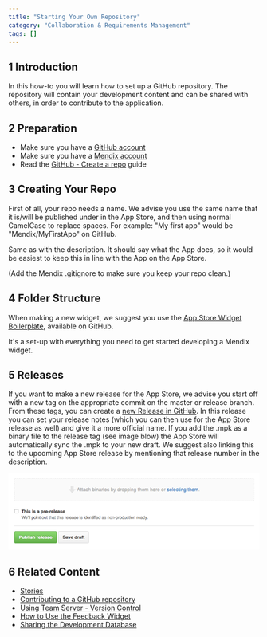 ```yaml
---
title: "Starting Your Own Repository"
category: "Collaboration & Requirements Management"
tags: []
---
```


## 1 Introduction

In this how-to you will learn how to set up a GitHub repository. The repository will contain your development content and can be shared with others, in order to contribute to the application.

## 2 Preparation

*   Make sure you have a [GitHub account](https://github.com/join)
*   Make sure you have a [Mendix account](https://developers.mendix.com/start-for-free/)
*   Read the [GitHub - Create a repo](https://help.github.com/articles/create-a-repo) guide

## 3 Creating Your Repo

First of all, your repo needs a name. We advise you use the same name that it is/will be published under in the App Store, and then using normal CamelCase to replace spaces. For example: "My first app" would be "Mendix/MyFirstApp" on GitHub.

Same as with the description. It should say what the App does, so it would be easiest to keep this in line with the App on the App Store.

(Add the Mendix .gitignore to make sure you keep your repo clean.)

## 4 Folder Structure

When making a new widget, we suggest you use the [App Store Widget Boilerplate](https://github.com/mendix/AppStoreWidgetBoilerplate), available on GitHub.

It's a set-up with everything you need to get started developing a Mendix widget.

## 5 Releases

If you want to make a new release for the App Store, we advise you start off with a new tag on the appropriate commit on the master or release branch. From these tags, you can create a [new Release in GitHub](https://help.github.com/articles/creating-releases). In this release you can set your release notes (which you can then use for the App Store release as well) and give it a more official name. If you add the .mpk as a binary file to the release tag (see image blow) the App Store will automatically sync the .mpk to your new draft. We suggest also linking this to the upcoming App Store release by mentioning that release number in the description.

![](attachments/18448643/18580533.png)

## 6 Related Content

*   [Stories](/developerportal/collaborate/stories)
*   [Contributing to a GitHub repository](contribute-to-a-github-repository)
*   [Using Team Server - Version Control](using-team-server-_-version-control)
*   [How to Use the Feedback Widget](/developerportal/collaborate/use-feedback-widget)
*   [Sharing the Development Database](sharing-the-development-database)

